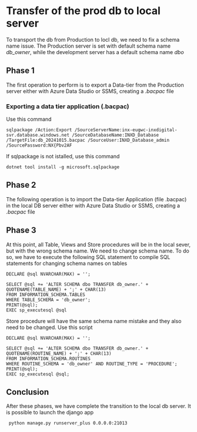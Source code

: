 # Transfer of the prod db to local server

To transport the db from Production to locl db, we need to fix a schema name issue. The Production server is set with default schema name *db_owner*, while the development server has a default schema name *dbo*

## Phase 1
The first operation to perform is to export a Data-tier from the Production server either with Azure Data Studio or SSMS, creating a *.bacpac* file

### Exporting a data tier application (.bacpac)
Use this command

    sqlpackage /Action:Export /SourceServerName:inx-eugwc-inxdigital-svr.database.windows.net /SourceDatabaseName:INXD_Database /TargetFile:db_20241015.bacpac /SourceUser:INXD_Database_admin /SourcePassword:NX{Pbv2AF

If sqlpackage is not istalled, use this command
    
    dotnet tool install -g microsoft.sqlpackage

## Phase 2
The following operation is to import the Data-tier Application (file .bacpac) in the local DB server either with Azure Data Studio or SSMS, creating a *.bacpac* file

## Phase 3
At this point, all Table, Views and Store procedures will be in the local sever, but with the wrong schema name. We need to change schema name. To do so, we have to execute the following SQL statement to compile SQL statements for changing schema names on tables

    DECLARE @sql NVARCHAR(MAX) = '';

    SELECT @sql += 'ALTER SCHEMA dbo TRANSFER db_owner.' + QUOTENAME(TABLE_NAME) + ';' + CHAR(13)
    FROM INFORMATION_SCHEMA.TABLES
    WHERE TABLE_SCHEMA = 'db_owner';
    PRINT(@sql);
    EXEC sp_executesql @sql
Store procedure will have the same schema name mistake and they also need to be changed. Use this script

    DECLARE @sql NVARCHAR(MAX) = '';
    
    SELECT @sql += 'ALTER SCHEMA dbo TRANSFER db_owner.' + QUOTENAME(ROUTINE_NAME) + ';' + CHAR(13)
    FROM INFORMATION_SCHEMA.ROUTINES
    WHERE ROUTINE_SCHEMA = 'db_owner' AND ROUTINE_TYPE = 'PROCEDURE';
    PRINT(@sql);
    EXEC sp_executesql @sql;
 
 ## Conclusion
 After these phases, we have complete the transition to the local db server. It is possible to launch the django app

     python manage.py runserver_plus 0.0.0.0:21013

